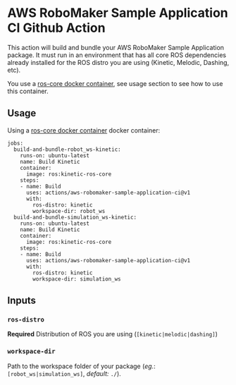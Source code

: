 # AWS RoboMaker Sample Application CI Github Action

This action will build and bundle your AWS RoboMaker Sample Application package.
It must run in an environment that has all core ROS dependencies already installed for the ROS distro you are using (Kinetic, Melodic, Dashing, etc). 

You use a [ros-core docker container], see usage section to see how to use this container. 

## Usage

Using a [ros-core docker container] docker container:

```
jobs:
  build-and-bundle-robot_ws-kinetic:
    runs-on: ubuntu-latest
    name: Build Kinetic
    container:
      image: ros:kinetic-ros-core
    steps:
    - name: Build
      uses: actions/aws-robomaker-sample-application-ci@v1
      with:
        ros-distro: kinetic
        workspace-dir: robot_ws
  build-and-bundle-simulation_ws-kinetic:
    runs-on: ubuntu-latest
    name: Build Kinetic
    container:
      image: ros:kinetic-ros-core
    steps:
    - name: Build
      uses: actions/aws-robomaker-sample-application-ci@v1
      with:
        ros-distro: kinetic
        workspace-dir: simulation_ws
```

## Inputs

### `ros-distro`

**Required** Distribution of ROS you are using (`[kinetic|melodic|dashing]`)

### `workspace-dir`

Path to the workspace folder of your package (*eg.*: `[robot_ws|simulation_ws]`, *default:* `./`). 

[setup-ros1]: https://github.com/ros-tooling/setup-ros1
[ros-core docker container]: https://hub.docker.com/_/ros/
